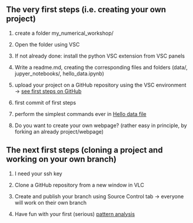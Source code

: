 ## The very first steps (i.e. creating your own project)

1. create a folder my_numerical_workshop/

1. Open the folder using VSC

1. If not already done: install the python VSC extension from VSC panels

1. Write a readme.md, creating the corresponding files and folders (data/, jupyer_notebooks/, hello_data.ipynb)

1. upload your project on a GitHub repository using the VSC environment $\rightarrow$ [see first steps on GitHub](./first_steps.md)

1. first commit of first steps

1. perform the simplest commands ever in [Hello data file](./jupyter_notebooks/hello_data.ipynb)

1. Do you want to create your own webpage? (rather easy in principle, by forking an already project/webpage)

## The next first steps (cloning a project and working on your own branch)

1. I need your ssh  key

1. Clone a GitHub repository from a new window in VLC

1. Create and publish your branch using Source Control tab $\rightarrow$ everyone will work on their own branch

1. Have fun with your first (serious) [pattern analysis](./ijunier_notebooks/pattern_analysis.ipynb)

